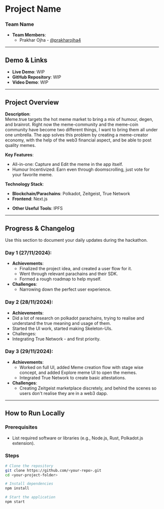 
# Project Name

### Team Name
- **Team Members**:  
  - Prakhar Ojha - [@prakharojha4](https://x.com/prakharOjha4/)


---

## Demo & Links

- **Live Demo**: WIP  
- **GitHub Repository**: WIP  
- **Video Demo**: WIP 

---

## Project Overview

**Description**:  
Meme.true targets the hot meme market to bring a mix of humour, degen, and brainrot. 
Right now the meme-community and the meme-coin community have become two different things, I want to bring them all under one umbrella. The app solves this problem by creating a meme-creator economy, with the help of the web3 financial aspect, and be able to post quality memes.

**Key Features**:  
- All-in-one: Capture and Edit the meme in the app itself. 
- Humour Incentivized: Earn even through doomscrolling, just vote for your favorite meme.

**Technology Stack**:  
- **Blockchain/Parachains**: Polkadot, Zeitgeist, True Network 
- **Frontend**: Next.js
<!-- - **Centralised Component (if any)**: (e.g., Node.js, Rust, etc.)   -->
- **Other Useful Tools**: IPFS  

---

## Progress & Changelog

Use this section to document your daily updates during the hackathon.  

### Day 1 (27/11/2024):
- **Achievements**:
  - Finalized the project idea, and created a user flow for it.
  - Went through relevant parachains and their SDK.
  - Formed a rough roadmap to help myself.
- **Challenges**:  
  - Narrowing down the perfect user experience.

### Day 2 (28/11/2024):
- **Achievements**:
 - Did a lot of research on polkadot parachains, trying to realise and understand the true meaning and usage of them.
 - Started the UI work, started making Skeleton-UIs.  
- Challenges:  
 - Integrating True Network - and first priority.

### Day 3 (29/11/2024):
- **Achievements**:  
  - Worked on full UI, added Meme creation flow with stage wise concept, and added Explore meme UI to open the memes.
  - Integrated True Network to create basic attestations.  
- **Challenges**:  
  - Creating Zeitgeist marketplace discretely, and behind the scenes so users don't realise they are in a web3 dapp.

---

## How to Run Locally

### Prerequisites
- List required software or libraries (e.g., Node.js, Rust, Polkadot.js extension).

### Steps
```bash
# Clone the repository
git clone https://github.com/<your-repo>.git
cd <your-project-folder>

# Install dependencies
npm install

# Start the application
npm start
